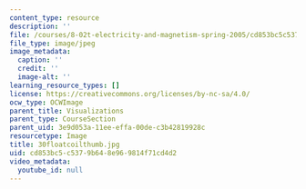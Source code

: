 ```yaml
---
content_type: resource
description: ''
file: /courses/8-02t-electricity-and-magnetism-spring-2005/cd853bc5c5379b648e969814f71cd4d2_30floatcoilthumb.jpg
file_type: image/jpeg
image_metadata:
  caption: ''
  credit: ''
  image-alt: ''
learning_resource_types: []
license: https://creativecommons.org/licenses/by-nc-sa/4.0/
ocw_type: OCWImage
parent_title: Visualizations
parent_type: CourseSection
parent_uid: 3e9d053a-11ee-effa-00de-c3b42819928c
resourcetype: Image
title: 30floatcoilthumb.jpg
uid: cd853bc5-c537-9b64-8e96-9814f71cd4d2
video_metadata:
  youtube_id: null
---
```

